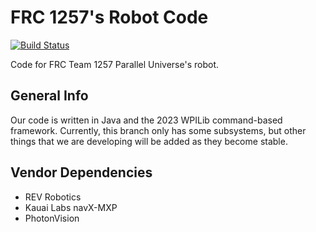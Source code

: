 # FRC 1257's Robot Code
[![Build Status](https://github.com/FRC1257/2023-Robot/actions/workflows/main.yml/badge.svg?branch=master)](https://github.com/FRC1257/2023-Robot/actions/workflows/main.yml)

Code for FRC Team 1257 Parallel Universe's robot.

## General Info

Our code is written in Java and the 2023 WPILib command-based framework.
Currently, this branch only has some subsystems, but other things that we are developing will be added as they become stable.

## Vendor Dependencies

- REV Robotics
- Kauai Labs navX-MXP
- PhotonVision

